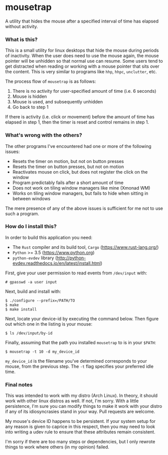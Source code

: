 # mousetrap

A utility that hides the mouse after a specified interval of time has elapsed
without activity.

### What is this?

This is a small utility for linux desktops that hide the mouse during periods
of inactivity. When the user does need to use the mouse again, the mouse pointer will be unhidden so that normal use can resume. Some users tend to get distracted when reading or working with a mouse pointer that sits over the content. This is very similar to programs like `hhp`, `hhpc`, `unclutter`, etc.

The process flow of `mousetrap` is as follows:

1. There is no activity for user-specified amount of time (i.e. 6 seconds)
2. Mouse is hidden
3. Mouse is used, and subsequently unhidden
4. Go back to step 1

If there is activity (i.e. click or movement) before the amount of time has elapsed in step 1, then the timer is reset and control remains in step 1.

### What's wrong with the others?

The other programs I've encountered had one or more of the following issues:

* Resets the timer on motion, but not on button presses
* Resets the timer on button presses, but not on motion
* Reactivates mouse on click, but does not register the click on the window
* Program predictably fails after a short amount of time
* Does not work on tiling window managers like mine (Xmonad WM)
* Works on tiling window managers, but fails to hide when sitting in between windows

The mere presence of any of the above issues is sufficient for me not to use such a program.

### How do I install this?

In order to build this application you need:
* The `Rust` compiler and its build tool, `Cargo` (https://www.rust-lang.org/)
* `Python` >= 3.5 (https://www.python.org)
* `python-evdev` library (http://python-evdev.readthedocs.io/en/latest/install.html)

First, give your user permission to read events from `/dev/input` with:
```
# gpasswd -a user input
```

Next, build and install with:
```
$ ./configure --prefix=/PATH/TO
$ make
$ make install
```

Next, locate your device-id by executing the command below. Then figure out which one in the listing is your mouse:
```
$ ls /dev/input/by-id
```
Finally, assuming that the path you installed `mousetrap` to is in your `$PATH`:
```
$ mousetrap -t 10 -d my_device_id
```

`my_device_id` is the filename you've determined corresponds to your mouse, from the previous step. The `-t` flag specifies your preferred idle time.

### Final notes

This was intended to work with my distro (Arch Linux). In theory, it should work with other linux distros as well. If not, I'm sorry. With a little persistence, I'm sure you can modify things to make it work with your distro if any of its idiosyncrasies stand in your way. Pull requests are welcome.

My mouse's device ID happens to be persistent. If your system setup for any reason is given to caprice in this respect, then you may need to look into writing a udev rule to ensure that these attributes remain consistent.

I'm sorry if there are too many steps or dependencies, but I only rewrote things to work where others (in my opinion) failed.
